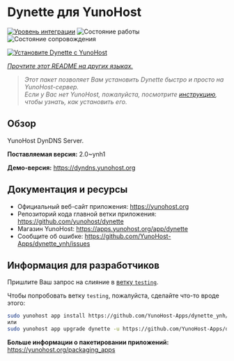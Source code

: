 <!--
Важно: этот README был автоматически сгенерирован <https://github.com/YunoHost/apps/tree/master/tools/readme_generator>
Он НЕ ДОЛЖЕН редактироваться вручную.
-->

# Dynette для YunoHost

[![Уровень интеграции](https://dash.yunohost.org/integration/dynette.svg)](https://ci-apps.yunohost.org/ci/apps/dynette/) ![Состояние работы](https://ci-apps.yunohost.org/ci/badges/dynette.status.svg) ![Состояние сопровождения](https://ci-apps.yunohost.org/ci/badges/dynette.maintain.svg)

[![Установите Dynette с YunoHost](https://install-app.yunohost.org/install-with-yunohost.svg)](https://install-app.yunohost.org/?app=dynette)

*[Прочтите этот README на других языках.](./ALL_README.md)*

> *Этот пакет позволяет Вам установить Dynette быстро и просто на YunoHost-сервер.*  
> *Если у Вас нет YunoHost, пожалуйста, посмотрите [инструкцию](https://yunohost.org/install), чтобы узнать, как установить его.*

## Обзор

YunoHost DynDNS Server.

**Поставляемая версия:** 2.0~ynh1

**Демо-версия:** <https://dyndns.yunohost.org>
## Документация и ресурсы

- Официальный веб-сайт приложения: <https://yunohost.org>
- Репозиторий кода главной ветки приложения: <https://github.com/yunohost/dynette>
- Магазин YunoHost: <https://apps.yunohost.org/app/dynette>
- Сообщите об ошибке: <https://github.com/YunoHost-Apps/dynette_ynh/issues>

## Информация для разработчиков

Пришлите Ваш запрос на слияние в [ветку `testing`](https://github.com/YunoHost-Apps/dynette_ynh/tree/testing).

Чтобы попробовать ветку `testing`, пожалуйста, сделайте что-то вроде этого:

```bash
sudo yunohost app install https://github.com/YunoHost-Apps/dynette_ynh/tree/testing --debug
или
sudo yunohost app upgrade dynette -u https://github.com/YunoHost-Apps/dynette_ynh/tree/testing --debug
```

**Больше информации о пакетировании приложений:** <https://yunohost.org/packaging_apps>
